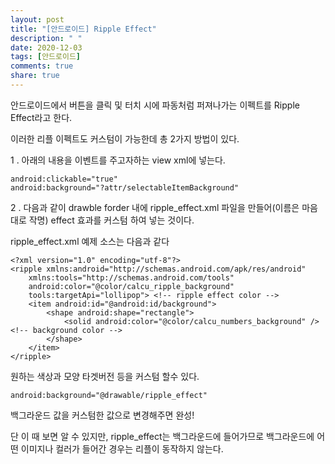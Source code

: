```yaml
---
layout: post
title: "[안드로이드] Ripple Effect"
description: " "
date: 2020-12-03
tags: [안드로이드]
comments: true
share: true
---
```




안드로이드에서 버튼을 클릭 및 터치 시에 파동처럼 퍼져나가는 이펙트를 Ripple Effect라고 한다.

이러한 리플 이펙트도 커스텀이 가능한데 총 2가지 방법이 있다.
 
1 . 아래의 내용을 이벤트를 주고자하는 view xml에 넣는다.

```
android:clickable="true"
android:background="?attr/selectableItemBackground"
```

2 . 다음과 같이 drawble forder 내에 ripple_effect.xml 파일을 만들어(이름은 마음대로 작명) effect 효과를 커스텀 하여 넣는 것이다.

ripple_effect.xml 예제 소스는 다음과 같다


```
<?xml version="1.0" encoding="utf-8"?>
<ripple xmlns:android="http://schemas.android.com/apk/res/android"
    xmlns:tools="http://schemas.android.com/tools"
    android:color="@color/calcu_ripple_background"
    tools:targetApi="lollipop"> <!-- ripple effect color -->
    <item android:id="@android:id/background">
        <shape android:shape="rectangle">
            <solid android:color="@color/calcu_numbers_background" /> <!-- background color -->
        </shape>
    </item>
</ripple>
```

원하는 색상과 모양 타겟버전 등을 커스텀 할수 있다.

```
android:background="@drawable/ripple_effect"
```


백그라운드 값을 커스텀한 값으로 변경해주면 완성!

단 이 때 보면 알 수 있지만, ripple_effect는 백그라운드에 들어가므로 백그라운드에 어떤 이미지나 컬러가 들어간 경우는 리플이 동작하지 않는다.